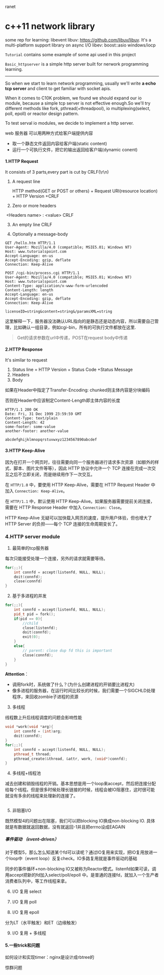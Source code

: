 ranet

c++11 network library
=======
some rep for learning:
libevent
libuv: https://github.com/libuv/libuv. It's a multi-platform support library on async I/O
libev: 
boost::asio
windows/iocp



`Tutorial` contains some example of some api used in this project

`Basic_httpserver` is a simple http server built for nerwork programming learning.

------

So when we start to learn network programming, usually we'll write **a echo tcp server** and client to get familiar with socket apis.



When it comes to C10K problem, we found we should expand our io module, because a simple tcp server is not effective enough.So we'll try different methods like fork, pthread(+threadpool), io multiplexing(select, poll, epoll) or reactor design pattern.



To test serval io modules, we decide to implement a http server.

web 服务器 可以用两种方式给客户端提供内容

- 取一个静态文件返回内容给客户端(static content)
- 运行一个可执行文件，把它的输出返回给客户端(dynamic conent)

#### 1.HTTP Request

It consists of 3 parts,every part is cut by CRLF(\r\n)

1. A request line 

   HTTP method(GET or POST or others) + Request URI(resource location) + HTTP Version +CRLF

2. Zero or more headers

​       \<Headers name> : \<value> CRLF

3. An empty line CRLF

4. Optionally a message-body

```http
GET /hello.htm HTTP/1.1
User-Agent: Mozilla/4.0 (compatible; MSIE5.01; Windows NT)
Host: www.tutorialspoint.com
Accept-Language: en-us
Accept-Encoding: gzip, deflate
Connection: Keep-Alive
```

```http
POST /cgi-bin/process.cgi HTTP/1.1
User-Agent: Mozilla/4.0 (compatible; MSIE5.01; Windows NT)
Host: www.tutorialspoint.com
Content-Type: application/x-www-form-urlencoded
Content-Length: length
Accept-Language: en-us
Accept-Encoding: gzip, deflate
Connection: Keep-Alive

licenseID=string&content=string&/paramsXML=string
```

这里解释一下，服务器没法确认URL指向的是静态还是动态内容，所以需要自己管理，比如确认一组目录，例如cgi-bin，所有的可执行文件都放在这里.

> Get的请求参数在url中传递，POST在request body中传递



#### 2.HTTP Response

It's similar to request

1. Status line = HTTP Version + Status Code +Status Message 
2. Headers
3. Body

如果在Header中指定了Transfer-Encoding: chunked则主体内容是分块编码

否则在Header中应该制定Content-Length即主体内容的长度

```http
HTTP/1.1 200 OK
Date: Fri, 31 Dec 1999 23:59:59 GMT
Content-Type: text/plain
Content-Length: 42
some-footer: some-value
another-footer: another-value

abcdefghijklmnopqrstuvwxyz1234567890abcdef
```

####  3.HTTP Keep-Alive

因为在打开一个网页时，往往需要向同一个服务器进行请求多次资源（如额外的样式、脚本、图片文件等等），因此 HTTP 协议中允许一个 TCP 连接在完成一次交互之后不立即关闭，而是继续用作下一次交互。

在 `HTTP/1.0` 中，要使用 HTTP Keep-Alive，需要在 HTTP Request Header 中加入 `Connection: Keep-Alive`。

在 `HTTP/1.1` 中，默认使用 HTTP Keep-Alive。如果服务器需要提前关闭连接，需要在 HTTP Response Header 中加入 `Connection: Close`。

HTTP Keep-Alive 无疑可以加快载入网页的速度，提升用户体验，但也增大了 HTTP Server 的负担——每个 TCP 连接的生命周期变长了。

### 4.HTTP server module

1. 最简单的tcp服务器

每次只能接受处理一个连接，另外的请求就需要等待。

```c++
for(;;){
	int connfd = accept(listenfd, NULL, NULL);
    doit(connfd);
    close(connfd)
}
```

2. 基于多进程的并发

```c++
for(;;){
    int connfd = accept(listenfd, NULL, NULL);
    pid_t pid = fork();
    if(pid == 0){
        //child 
        close(listenfd);
        doit(connfd);
        exit(0);
    }
    else{
        // parent: close dup fd this is important
        close(connfd);
    }
}
```

**Attention**：

- 调用fork时，系统做了什么？(为什么创建进程的开销要比进程大)
- 像多进程的服务器，在运行时间比较长的时候，我们需要一个SIGCHLD处理程序，来回收zombie子进程的资源

3. 多线程

线程数上升后线程调度的问题会影响性能

```c++
void *work(void *arg){
    int connfd = (int)arg;
    doit(connfd);
}
for(;;){
    int connfd = accept(listenfd, NULL, NULL);
    pthread_t thread;
    pthread_create(&thread, &attr, work, (void*)connfd);
}
```

4. 多线程+线程池

减去创建和销毁线程的开销。基本思想是用一个loop来accept，然后把连接分配给每个线程。但是很多时候处理长链接的时候，线程会被IO阻塞住，这时很可能就没有多余的线程来处理新的连接了。

```c++

```



5. 非阻塞I/O

既然模型4的问题出在阻塞，我们可以把blocking IO换成non-blocking IO. 具体就是有数据就返回数据，没有就返回-1并且把errno设成EAGAIN



##### 事件驱动 （event-driven）

对于模型5，那么怎么知道某个fd可以读呢？通过IO复用来实现，把IO复用放进一个loop中（event loop）反复check。IO多路复用就是事件驱动的基础

同步的事件循环+non-blocking IO又被称为Reactor模式。listenfd如果可读，调用accept把新的fd加入select/poll/epoll 中。是普通的连接fd，就加入一个生产者消费者队列中，等工作线程来拿。

6. I/O 复用 select



5. I/O 复用 poll
6. I/O 复用 epoll

分为LT（水平触发）和ET（边缘触发）

9. I/O 复用 + 多线程



#### 5.一些trick和问题

如何设计和实现timer：nginx是设计成rbtree的

惊群问题










